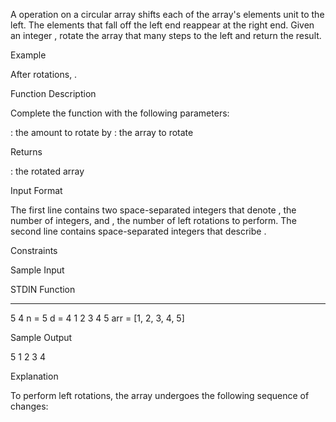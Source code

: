 A  operation on a circular array shifts each of the array's elements  unit to the left. The elements that fall off the left end reappear at the right end. Given an integer , rotate the array that many steps to the left and return the result.

Example



After  rotations, .

Function Description

Complete the  function with the following parameters:

: the amount to rotate by
: the array to rotate

Returns

: the rotated array

Input Format

The first line contains two space-separated integers that denote , the number of integers, and , the number of left rotations to perform.
The second line contains  space-separated integers that describe .

Constraints

Sample Input

STDIN      Function
-----      --------
5 4         n = 5 d = 4
1 2 3 4 5  arr = [1, 2, 3, 4, 5]


Sample Output

5 1 2 3 4


Explanation

To perform  left rotations, the array undergoes the following sequence of changes: